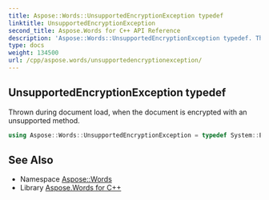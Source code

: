 ```yaml
---
title: Aspose::Words::UnsupportedEncryptionException typedef
linktitle: UnsupportedEncryptionException
second_title: Aspose.Words for C++ API Reference
description: 'Aspose::Words::UnsupportedEncryptionException typedef. Thrown during document load, when the document is encrypted with an unsupported method in C++.'
type: docs
weight: 134500
url: /cpp/aspose.words/unsupportedencryptionexception/
---
```

## UnsupportedEncryptionException typedef


Thrown during document load, when the document is encrypted with an unsupported method.

```cpp
using Aspose::Words::UnsupportedEncryptionException = typedef System::ExceptionWrapper<Details_UnsupportedEncryptionException>
```

## See Also

* Namespace [Aspose::Words](../)
* Library [Aspose.Words for C++](../../)
